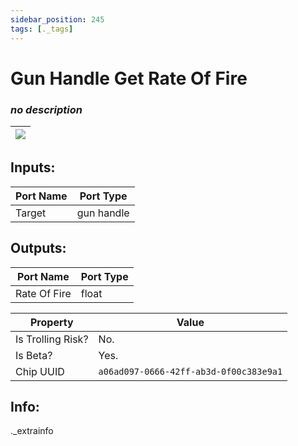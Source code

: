 ```yaml
---
sidebar_position: 245
tags: [._tags]
---
```


# Gun Handle Get Rate Of Fire


### *no description*

| ![](https://images-ext-2.discordapp.net/external/MPmIaQzlEPmgGWlgi-WxBBXt0Bjv_zWPkg1y1f_sy3s/https/www.recroomcircuits.com/image/circuit/absolute-value?width=206&height=108) |
|-----|

## Inputs:
| Port Name | Port Type |
|-----------|-----------|
| Target | gun handle |

## Outputs:
| Port Name | Port Type |
|-----------|-----------|
| Rate Of Fire | float | 

| Property  | Value |
|-------------------|-----------|
| Is Trolling Risk? | No. |
| Is Beta? | Yes. |
| Chip UUID | `a06ad097-0666-42ff-ab3d-0f00c383e9a1` |

## Info:
._extrainfo